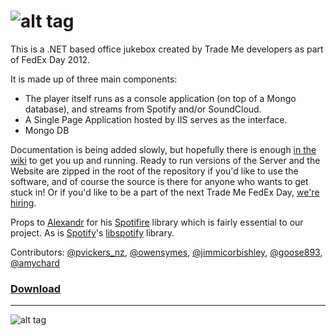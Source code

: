 ![alt tag](https://raw.github.com/trademe/playme/master/Docs/playmelogotransparent.png)
======
This is a .NET based office jukebox created by Trade Me developers as part of FedEx Day 2012. 

It is made up of three main components: 

* The player itself runs as a console application (on top of a Mongo database), and streams from Spotify and/or SoundCloud.
* A Single Page Application hosted by IIS serves as the interface.
* Mongo DB

Documentation is being added slowly, but hopefully there is enough [in the wiki](https://github.com/TradeMe/PlayMe/wiki) to get you up and running. Ready to run versions of the Server and the Website are zipped in the root of the repository if you'd like to use the software, and of course the source is there for anyone who wants to get stuck in! Or if you'd like to be a part of the next Trade Me FedEx Day, [we're hiring](http://www.trademe.co.nz/about-trade-me/careers).

Props to [Alexandr](https://github.com/Alxandr) for his [Spotifire](https://github.com/Alxandr/SpotiFire) library which is fairly essential to our project. As is [Spotify](http://www.spotify.com)'s [libspotify](https://developer.spotify.com/technologies/libspotify) library.

Contributors: [@pvickers_nz](https://twitter.com/pvickers_nz), [@owensymes](https://twitter.com/owensymes), [@jimmicorbishley](https://twitter.com/jimmicorbishley), [@goose893](https://twitter.com/goose893), [@amychard](https://twitter.com/amychard)

### [Download](https://raw.github.com/trademe/playme/master/ReadyToRun.zip)

- - -

![alt tag](https://raw.github.com/trademe/playme/master/Docs/Screenshot_1.png)